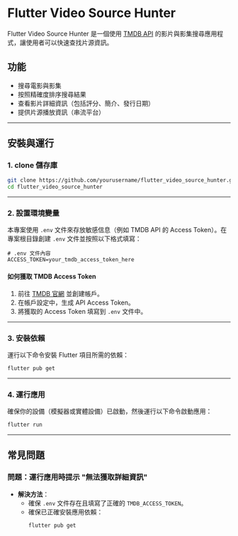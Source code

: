 # Flutter Video Source Hunter

Flutter Video Source Hunter 是一個使用 [TMDB API](https://www.themoviedb.org/documentation/api) 的影片與影集搜尋應用程式，讓使用者可以快速查找片源資訊。

## 功能
- 搜尋電影與影集
- 按照精確度排序搜尋結果
- 查看影片詳細資訊（包括評分、簡介、發行日期）
- 提供片源播放資訊（串流平台）

---

## 安裝與運行

### 1. clone 儲存庫
```bash
git clone https://github.com/yourusername/flutter_video_source_hunter.git
cd flutter_video_source_hunter
```

---

### 2. 設置環境變量

本專案使用 `.env` 文件來存放敏感信息（例如 TMDB API 的 Access Token）。在專案根目錄創建 `.env` 文件並按照以下格式填寫：

```plaintext
# .env 文件內容
ACCESS_TOKEN=your_tmdb_access_token_here
```

#### 如何獲取 TMDB Access Token
1. 前往 [TMDB 官網](https://www.themoviedb.org/) 並創建帳戶。
2. 在帳戶設定中，生成 API Access Token。
3. 將獲取的 Access Token 填寫到 `.env` 文件中。

---

### 3. 安裝依賴
運行以下命令安裝 Flutter 項目所需的依賴：
```bash
flutter pub get
```

---

### 4. 運行應用
確保你的設備（模擬器或實體設備）已啟動，然後運行以下命令啟動應用：
```bash
flutter run
```

---

## 常見問題

### 問題：運行應用時提示 "無法獲取詳細資訊"
- **解決方法**：
  - 確保 `.env` 文件存在且填寫了正確的 `TMDB_ACCESS_TOKEN`。
  - 確保已正確安裝應用依賴：
    ```bash
    flutter pub get
    ```

